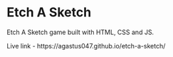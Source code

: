 <h1>Etch A Sketch</h1>
<p>Etch A Sketch game built with HTML, CSS and JS.</p>
<p>Live link - https://agastus047.github.io/etch-a-sketch/</p>